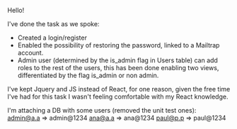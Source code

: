 Hello!

I've done the task as we spoke:
- Created a login/register
- Enabled the possibility of restoring the password, linked to a Mailtrap account.
- Admin user (determined by the is_admin flag in Users table) can add roles to the rest of the users,
this has been done enabling two views, differentiated by the flag is_admin or non admin.

I've kept Jquery and JS instead of React, for one reason, given the free time I've had for this task
I wasn't feeling comfortable with my React knowledge.

I'm attaching a DB with some users (removed the unit test ones):
admin@a.a => admin@1234
ana@a.a => ana@1234
paul@p.p => paul@1234

